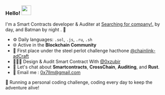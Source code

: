 ### Hello! <img src="https://media.giphy.com/media/hvRJCLFzcasrR4ia7z/giphy.gif" height="30px" width="30px"> 

I'm a Smart Contracts developer & Auditer at [Searching for company!.](https://github.com/audit4me) by day, and Batman by night . 🌙

- ⚙️ Daily languages: `.sol`, `.js`, `.ru`, `.sh`
- 🌐 Active in the **Blockchain Community**
- 🥇 First place under the steel perlot challenge hacthone [@chainlink-adCraft](https://www.youtube.com/watch?v=gTt6mVfUCqM&t=569s)
- 👨🏻‍💻 Design & Audit Smart Contract With [@0xzubir](https://github.com/0x7lm)
- 💬 Let's chat about **Smartcontracts**, **CrossChain**, **Auditing**, and **Rust**.
- 📧 Email me : 0x7llm@gmail.com

🚀 Running a personal coding challenge, coding every day to keep the adventure alive!
